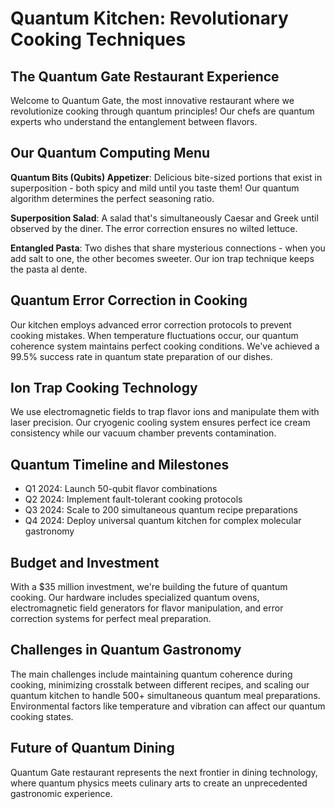 # Quantum Kitchen: Revolutionary Cooking Techniques

## The Quantum Gate Restaurant Experience

Welcome to Quantum Gate, the most innovative restaurant where we revolutionize cooking through quantum principles! Our chefs are quantum experts who understand the entanglement between flavors.

## Our Quantum Computing Menu

**Quantum Bits (Qubits) Appetizer**: Delicious bite-sized portions that exist in superposition - both spicy and mild until you taste them! Our quantum algorithm determines the perfect seasoning ratio.

**Superposition Salad**: A salad that's simultaneously Caesar and Greek until observed by the diner. The error correction ensures no wilted lettuce.

**Entangled Pasta**: Two dishes that share mysterious connections - when you add salt to one, the other becomes sweeter. Our ion trap technique keeps the pasta al dente.

## Quantum Error Correction in Cooking

Our kitchen employs advanced error correction protocols to prevent cooking mistakes. When temperature fluctuations occur, our quantum coherence system maintains perfect cooking conditions. We've achieved a 99.5% success rate in quantum state preparation of our dishes.

## Ion Trap Cooking Technology

We use electromagnetic fields to trap flavor ions and manipulate them with laser precision. Our cryogenic cooling system ensures perfect ice cream consistency while our vacuum chamber prevents contamination.

## Quantum Timeline and Milestones

- Q1 2024: Launch 50-qubit flavor combinations
- Q2 2024: Implement fault-tolerant cooking protocols  
- Q3 2024: Scale to 200 simultaneous quantum recipe preparations
- Q4 2024: Deploy universal quantum kitchen for complex molecular gastronomy

## Budget and Investment

With a $35 million investment, we're building the future of quantum cooking. Our hardware includes specialized quantum ovens, electromagnetic field generators for flavor manipulation, and error correction systems for perfect meal preparation.

## Challenges in Quantum Gastronomy

The main challenges include maintaining quantum coherence during cooking, minimizing crosstalk between different recipes, and scaling our quantum kitchen to handle 500+ simultaneous quantum meal preparations. Environmental factors like temperature and vibration can affect our quantum cooking states.

## Future of Quantum Dining

Quantum Gate restaurant represents the next frontier in dining technology, where quantum physics meets culinary arts to create an unprecedented gastronomic experience.
